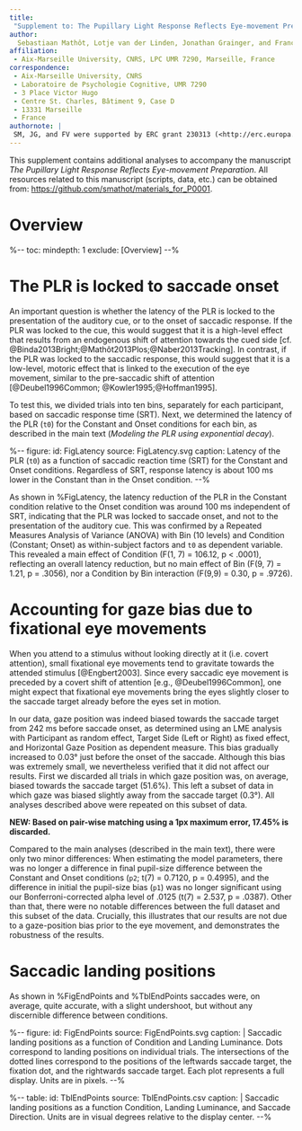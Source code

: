 ```yaml
---
title:
 "Supplement to: The Pupillary Light Response Reflects Eye-movement Preparation"
author:
  Sebastiaan Mathôt, Lotje van der Linden, Jonathan Grainger, and Françoise Vitu
affiliation:
 - Aix-Marseille University, CNRS, LPC UMR 7290, Marseille, France
correspondence:
 - Aix-Marseille University, CNRS
 - Laboratoire de Psychologie Cognitive, UMR 7290
 - 3 Place Victor Hugo
 - Centre St. Charles, Bâtiment 9, Case D
 - 13331 Marseille
 - France
authornote: |
 SM, JG, and FV were supported by ERC grant 230313 (<http://erc.europa.eu/>). LvdL was supported by a grant ('allocation de recherche') from the French ministry of research (2012–2015). The funders had no role in study design, data collection and analysis, decision to publish, or preparation of the manuscript. The authors declare no competing financial interests.
---
```



This supplement contains additional analyses to accompany the manuscript *The Pupillary Light Response Reflects Eye-movement Preparation*. All resources related to this manuscript (scripts, data, etc.) can be obtained from: <https://github.com/smathot/materials_for_P0001>.

# Overview

%--
toc:
 mindepth: 1
 exclude: [Overview]
--%

# The PLR is locked to saccade onset

An important question is whether the latency of the PLR is locked to the presentation of the auditory cue, or to the onset of saccadic response. If the PLR was locked to the cue, this would suggest that it is a high-level effect that results from an endogenous shift of attention towards the cued side [cf. @Binda2013Bright;@Mathôt2013Plos;@Naber2013Tracking]. In contrast, if the PLR was locked to the saccadic response, this would suggest that it is a low-level, motoric effect that is linked to the execution of the eye movement, similar to the pre-saccadic shift of attention [@Deubel1996Common; @Kowler1995;@Hoffman1995].

To test this, we divided trials into ten bins, separately for each participant, based on saccadic response time (SRT). Next, we determined the latency of the PLR (`t0`) for the Constant and Onset conditions for each bin, as described in the main text (*Modeling the PLR using exponential decay*).

%--
figure:
 id: FigLatency
 source: FigLatency.svg
 caption: Latency of the PLR (`t0`) as a function of saccadic reaction time (SRT) for the Constant and Onset conditions. Regardless of SRT, response latency is about 100 ms lower in the Constant than in the Onset condition.
--%

As shown in %FigLatency, the latency reduction of the PLR in the Constant condition relative to the Onset condition was around 100 ms independent of SRT, indicating that the PLR was locked to saccade onset, and not to the presentation of the auditory cue. This was confirmed by a Repeated Measures Analysis of Variance (ANOVA) with Bin (10 levels) and Condition (Constant; Onset) as within-subject factors and `t0` as dependent variable. This revealed a main effect of Condition (F(1, 7) = 106.12, p < .0001), reflecting an overall latency reduction, but no main effect of Bin (F(9, 7) = 1.21, p = .3056), nor a Condition by Bin interaction (F(9,9) = 0.30, p = .9726).

# Accounting for gaze bias due to fixational eye movements

When you attend to a stimulus without looking directly at it (i.e. covert attention), small fixational eye movements tend to gravitate towards the attended stimulus [@Engbert2003]. Since every saccadic eye movement is preceded by a covert shift of attention [e.g., @Deubel1996Common], one might expect that fixational eye movements bring the eyes slightly closer to the saccade target already before the eyes set in motion.

In our data, gaze position was indeed biased towards the saccade target from 242 ms before saccade onset, as determined using an LME analysis with Participant as random effect, Target Side (Left or Right) as fixed effect, and Horizontal Gaze Position as dependent measure. This bias gradually increased to 0.03° just before the onset of the saccade. Although this bias was extremely small, we nevertheless verified that it did not affect our results. First we discarded all trials in which gaze position was, on average, biased towards the saccade target (51.6%). This left a subset of data in which gaze was biased slightly away from the saccade target (0.3°). All analyses described above were repeated on this subset of data.

__NEW: Based on pair-wise matching using a 1px maximum error, 17.45% is discarded.__

Compared to the main analyses (described in the main text), there were only two minor differences: When estimating the model parameters, there was no longer a difference in final pupil-size difference between the Constant and Onset conditions (`p2`; t(7) = 0.7120, p = 0.4995), and the difference in initial the pupil-size bias (`p1`) was no longer significant using our Bonferroni-corrected alpha level of .0125 (t(7) = 2.537, p = .0387). Other than that, there were no notable differences between the full dataset and this subset of the data. Crucially, this illustrates that our results are not due to a gaze-position bias prior to the eye movement, and demonstrates the robustness of the results.

# Saccadic landing positions

As shown in %FigEndPoints and %TblEndPoints saccades were, on average, quite accurate, with a slight undershoot, but without any discernible difference between conditions.

%--
figure:
 id: FigEndPoints
 source: FigEndPoints.svg
 caption: |
  Saccadic landing positions as a function of Condition and Landing Luminance. Dots correspond to landing positions on individual trials. The intersections of the dotted lines correspond to the positions of the leftwards saccade target, the fixation dot, and the rightwards saccade target. Each plot represents a full display. Units are in pixels.
--%

%--
table:
 id: TblEndPoints
 source: TblEndPoints.csv
 caption: |
  Saccadic landing positions as a function Condition, Landing Luminance, and Saccade Direction. Units are in visual degrees relative to the display center.
--%
